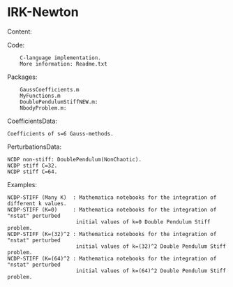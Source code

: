 # IRK-Newton

Content:

  Code:

        C-language implementation.
        More information: Readme.txt

  Packages:

        GaussCoefficients.m
        MyFunctions.m
        DoublePendulumStiffNEW.m:
        NbodyProblem.m:

  CoefficientsData: 

	Coefficients of s=6 Gauss-methods.

  PerturbationsData:
	
	NCDP non-stiff: DoublePendulum(NonChaotic).
	NCDP stiff C=32.
	NCDP stiff C=64.

  Examples:
        
    NCDP-STIFF (Many K)  : Mathematica notebooks for the integration of different k values.
    NCDP-STIFF (K=0)     : Mathematica notebooks for the integration of "nstat" perturbed 
                          initial values of k=0 Double Pendulum Stiff problem.
    NCDP-STIFF (K=(32)^2 : Mathematica notebooks for the integration of "nstat" perturbed 
                          initial values of k=(32)^2 Double Pendulum Stiff problem.
    NCDP-STIFF (K=(64)^2 : Mathematica notebooks for the integration of "nstat" perturbed 
                          initial values of k=(64)^2 Double Pendulum Stiff problem.   




